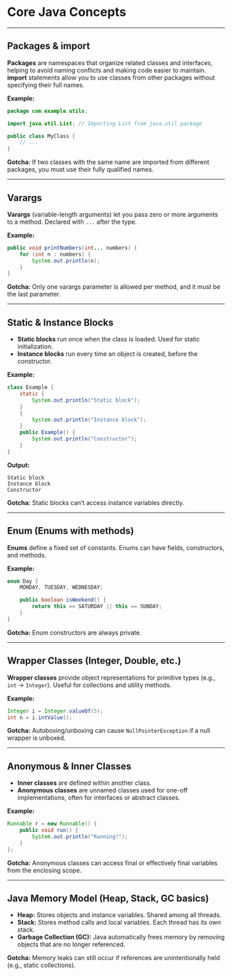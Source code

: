 # Core Java Concepts

---

## Packages & import

**Packages** are namespaces that organize related classes and interfaces, helping to avoid naming conflicts and making code easier to maintain.  
**import** statements allow you to use classes from other packages without specifying their full names.

**Example:**
```java
package com.example.utils;

import java.util.List; // Importing List from java.util package

public class MyClass {
    // ...
}
```
**Gotcha:** If two classes with the same name are imported from different packages, you must use their fully qualified names.

---

## Varargs

**Varargs** (variable-length arguments) let you pass zero or more arguments to a method. Declared with `...` after the type.

**Example:**
```java
public void printNumbers(int... numbers) {
    for (int n : numbers) {
        System.out.println(n);
    }
}
```
**Gotcha:** Only one varargs parameter is allowed per method, and it must be the last parameter.

---

## Static & Instance Blocks

- **Static blocks** run once when the class is loaded. Used for static initialization.
- **Instance blocks** run every time an object is created, before the constructor.

**Example:**
```java
class Example {
    static {
        System.out.println("Static block");
    }
    {
        System.out.println("Instance block");
    }
    public Example() {
        System.out.println("Constructor");
    }
}
```
**Output:**
```
Static block
Instance block
Constructor
```
**Gotcha:** Static blocks can’t access instance variables directly.

---

## Enum (Enums with methods)

**Enums** define a fixed set of constants. Enums can have fields, constructors, and methods.

**Example:**
```java
enum Day {
    MONDAY, TUESDAY, WEDNESDAY;

    public boolean isWeekend() {
        return this == SATURDAY || this == SUNDAY;
    }
}
```
**Gotcha:** Enum constructors are always private.

---

## Wrapper Classes (Integer, Double, etc.)

**Wrapper classes** provide object representations for primitive types (e.g., `int` → `Integer`). Useful for collections and utility methods.

**Example:**
```java
Integer i = Integer.valueOf(5);
int n = i.intValue();
```
**Gotcha:** Autoboxing/unboxing can cause `NullPointerException` if a null wrapper is unboxed.

---

## Anonymous & Inner Classes

- **Inner classes** are defined within another class.
- **Anonymous classes** are unnamed classes used for one-off implementations, often for interfaces or abstract classes.

**Example:**
```java
Runnable r = new Runnable() {
    public void run() {
        System.out.println("Running!");
    }
};
```
**Gotcha:** Anonymous classes can access final or effectively final variables from the enclosing scope.

---

## Java Memory Model (Heap, Stack, GC basics)

- **Heap:** Stores objects and instance variables. Shared among all threads.
- **Stack:** Stores method calls and local variables. Each thread has its own stack.
- **Garbage Collection (GC):** Java automatically frees memory by removing objects that are no longer referenced.

**Gotcha:** Memory leaks can still occur if references are unintentionally held (e.g., static collections).